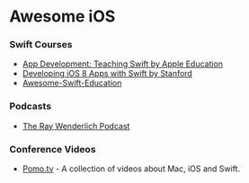 # Awesome iOS

### Swift Courses
* [App Development: Teaching Swift by Apple Education](https://itunes.apple.com/us/course/app-development-teaching-swift/id1003406963)
* [Developing iOS 8 Apps with Swift by Stanford](https://itunes.apple.com/en/course/developing-ios-8-apps-swift/id961180099)
* [Awesome-Swift-Education](https://github.com/hsavit1/Awesome-Swift-Education)

### Podcasts
* [The Ray Wenderlich Podcast](http://www.raywenderlich.com/rwpodcast)

### Conference Videos
* [Pomo.tv](http://www.pomo.tv/events/) - A collection of videos about Mac, iOS and Swift.

